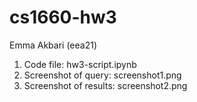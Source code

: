 # cs1660-hw3

Emma Akbari (eea21)

1. Code file: hw3-script.ipynb
2. Screenshot of query: screenshot1.png
3. Screenshot of results: screenshot2.png

